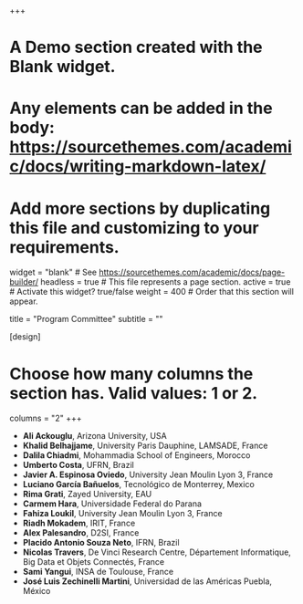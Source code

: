 +++
# A Demo section created with the Blank widget.
# Any elements can be added in the body: https://sourcethemes.com/academic/docs/writing-markdown-latex/
# Add more sections by duplicating this file and customizing to your requirements.

widget = "blank"  # See https://sourcethemes.com/academic/docs/page-builder/
headless = true  # This file represents a page section.
active = true  # Activate this widget? true/false
weight = 400  # Order that this section will appear.

title = "Program Committee"
subtitle = ""

[design]
  # Choose how many columns the section has. Valid values: 1 or 2.
  columns = "2"
+++

- **Ali Ackouglu**, Arizona University, USA
- **Khalid Belhajjame**, University Paris Dauphine, LAMSADE,  France
- **Dalila Chiadmi**,  Mohammadia School of Engineers, Morocco
- **Umberto Costa**, UFRN, Brazil
- **Javier A. Espinosa Oviedo**, University Jean Moulin Lyon 3, France
- **Luciano García Bañuelos**, Tecnológico de Monterrey, Mexico
- **Rima Grati**, Zayed University, EAU
- **Carmem Hara**, Universidade Federal do Parana
- **Fahiza Loukil**, University Jean Moulin Lyon 3, France
- **Riadh Mokadem**, IRIT, France
- **Alex Palesandro**, D2SI, France
- **Placido Antonio Souza Neto**, IFRN, Brazil
- **Nicolas Travers**, De Vinci Research Centre, Département Informatique, Big Data et Objets Connectés, France
- **Sami Yangui**, INSA  de Toulouse, France
- **José Luis Zechinelli Martini**, Universidad de las Américas Puebla, México

